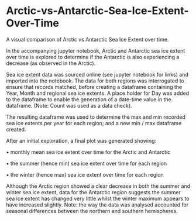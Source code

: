 # Arctic-vs-Antarctic-Sea-Ice-Extent-Over-Time
A visual comparison of Arctic vs Antarctic Sea Ice Extent over time.

In the accompanying jupyter notebook, Arctic and Antarctic sea ice extent over time is explored to determine if the Antarctic is also experiencing a decrease (as observed in the Arctic). 

Sea ice extent data was sourced online (see jupyter notebook for links) and imported into the notebook. The data for both regions was interrogated to ensure that records matched, before creating a dataframe containing the Year, Month and regional sea ice extents. A place holder for Day was added to the dataframe to enable the generation of a date-time value in the dataframe. (Note: Count was used as a data check). 

The resulting dataframe was used to determine the max and min recorded sea ice extents per year for each region; and a new min / max dataframe created.

After an initial exploration, a final plot was generated showing:

•	monthly mean sea ice extent over time for the Arctic and Antarctic

•	the summer (hence min) sea ice extent over time for each region

•	the winter (hence max) sea ice extent over time for each region

Although the Arctic region showed a clear decrease in both the summer and winter sea ice extent, data for the Antarctic region suggests the summer sea ice extent has changed very little whilst the winter maximum appears to have increased slightly. Note: the way the data was analysed accounted for seasonal differences between the northern and southern hemispheres.
